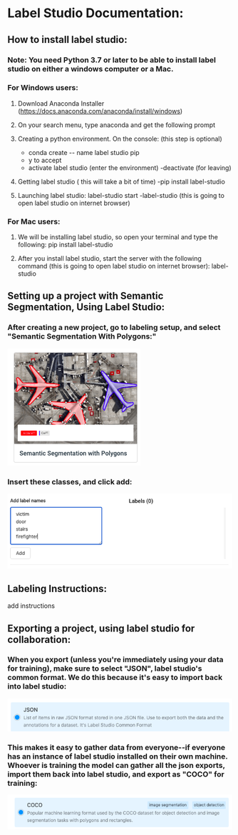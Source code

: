 # Label Studio Documentation:

## How to install label studio:

### Note: You need Python 3.7 or later to be able to install label studio on either a windows computer or a Mac. 

### For Windows users: 

1. Download Anaconda Installer (https://docs.anaconda.com/anaconda/install/windows)
2. On your search menu, type anaconda and get the following prompt 

3. Creating a python environment. On the console: (this step is optional) 
    - conda create -- name label studio pip 
    - y to accept 
    - activate label studio (enter the environment) 
        -deactivate (for leaving) 
     
4. Getting label studio ( this will take a bit of time) 
    -pip install label-studio 
    
5. Launching label studio: 
label-studio start 
    -label-studio (this is going to open label studio on internet browser) 
    
### For Mac users: 

1. We will be installing label studio, so open your terminal and type the following: 
        pip install label-studio 
    
2. After you install label studio, start the server with the following command (this is going to open label studio on internet browser): 
        label-studio 
## Setting up a project with Semantic Segmentation, Using Label Studio:

### After creating a new project, go to labeling setup, and select "Semantic Segmentation With Polygons:"


<img src="/assets/polygon_image.png" alt="Alt text" title="Optional title">



### Insert these classes, and click add:

<img src="/assets/add_classes_image.png" alt="Alt text" title="Optional title">


## Labeling Instructions:

add instructions


## Exporting a project, using label studio for collaboration:

### When you export (unless you're immediately using your data for training), make sure to select "JSON", label studio's common format. We do this because it's easy to import back into label studio:

<img src="/assets/export_json_image.png" alt="Alt text" title="Optional title">


### This makes it easy to gather data from everyone--if everyone has an instance of label studio installed on their own machine. Whoever is training the model can gather all the json exports, import them back into label studio, and export as "COCO" for training:

<img src="/assets/export_coco_image.png" alt="Alt text" title="Optional title">
